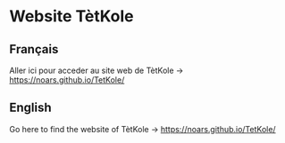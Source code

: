 # Website TètKole

## Français

Aller ici pour acceder au site web de TètKole -> https://noars.github.io/TetKole/

## English

Go here to find the website of TètKole -> https://noars.github.io/TetKole/